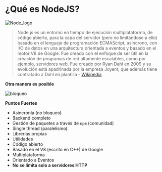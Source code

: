 # ¿Qué es NodeJS?

![Node_logo](https://github.com/Fictizia/Curso-Node.js-para-desarrolladores-Front-end_ed8/raw/master/assets/nodejs.png)

> Node.js es un entorno en tiempo de ejecución multiplataforma, de código abierto, para la capa del servidor (pero no limitándose a ello) basado en el lenguaje de programación ECMAScript, asíncrono, con I/O de datos en una arquitectura orientada a eventos y basado en el motor V8 de Google. Fue creado con el enfoque de ser útil en la creación de programas de red altamente escalables, como por ejemplo, servidores web. Fue creado por Ryan Dahl en 2009 y su evolución está apadrinada por la empresa Joyent, que además tiene contratado a Dahl en plantilla - [Wikipedia](https://www.wikiwand.com/es/Node.js)

**Otra manera es posible**

![bloqueo](https://github.com/Fictizia/Curso-Node.js-para-desarrolladores-Front-end_ed8/raw/master/assets/php-vs-nodejs.jpg)


**Puntos Fuertes**
- Asincronía (no bloqueo)
- Backend completo
- Gestión de paquetes a través de `npm` (comunidad)
- Single thread (paralelismo)
- Librerías propias
- Utilidades
- Código abierto
- Basado en el V8 (escrito en C++) de Google
- Multiplataforma
- Orientado a Eventos
- **No se limita solo a servidores HTTP**